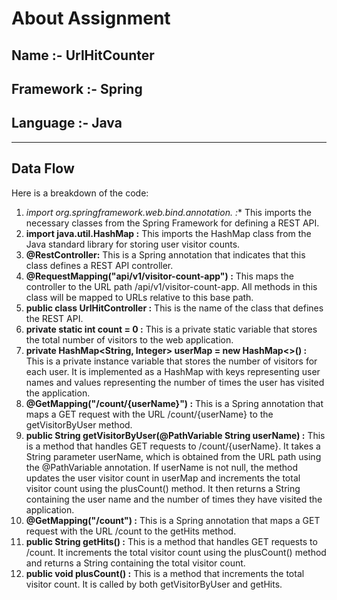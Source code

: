 # **About Assignment**
## **Name :-** UrlHitCounter
## **Framework :-** Spring
## **Language :-** Java
---
## **Data Flow**
Here is a breakdown of the code:

1. **import org.springframework.web.bind.annotation.* :** This imports the necessary classes from the Spring Framework for defining a REST API.
1. **import java.util.HashMap :** This imports the HashMap class from the Java standard library for storing user visitor counts.
1. **@RestController:** This is a Spring annotation that indicates that this class defines a REST API controller.
1. **@RequestMapping("api/v1/visitor-count-app") :** This maps the controller to the URL path /api/v1/visitor-count-app. All methods in this class will be mapped to URLs relative to this base path.
1. **public class UrlHitController :** This is the name of the class that defines the REST API.
1. **private static int count = 0 :** This is a private static variable that stores the total number of visitors to the web application.
1. **private HashMap<String, Integer> userMap = new HashMap<>() :** This is a private instance variable that stores the number of visitors for each user. It is implemented as a HashMap with keys representing user names and values representing the number of times the user has visited the application.
1. **@GetMapping("/count/{userName}") :** This is a Spring annotation that maps a GET request with the URL /count/{userName} to the getVisitorByUser method.
1. **public String getVisitorByUser(@PathVariable String userName) :** This is a method that handles GET requests to /count/{userName}. It takes a String parameter userName, which is obtained from the URL path using the @PathVariable annotation. If userName is not null, the method updates the user visitor count in userMap and increments the total visitor count using the plusCount() method. It then returns a String containing the user name and the number of times they have visited the application.
1. **@GetMapping("/count") :** This is a Spring annotation that maps a GET request with the URL /count to the getHits method.
1. **public String getHits() :** This is a method that handles GET requests to /count. It increments the total visitor count using the plusCount() method and returns a String containing the total visitor count.
1. **public void plusCount() :** This is a method that increments the total visitor count. It is called by both getVisitorByUser and getHits.